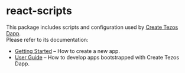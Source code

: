 # react-scripts

This package includes scripts and configuration used by [Create Tezos Dapp](https://github.com/waylad/create-tezos-dapp).<br>
Please refer to its documentation:

- [Getting Started](https://waylad.github.io/create-tezos-dapp/docs/getting-started) – How to create a new app.
- [User Guide](https://waylad.github.io/create-tezos-dapp/) – How to develop apps bootstrapped with Create Tezos Dapp.
